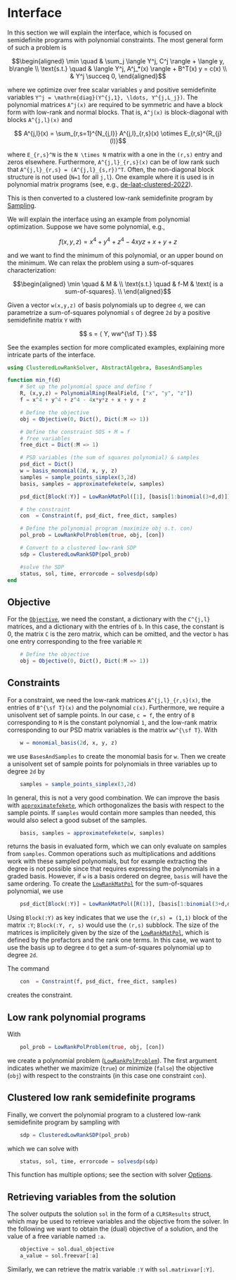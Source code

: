 # Interface

In this section we will explain the interface, which is focused on semidefinite programs with polynomial constraints. The most general form of such a problem is
```math
\begin{aligned}
    \min \quad & \sum_j \langle Y^j, C^j \rangle + \langle y, b\rangle \\
    \text{s.t.} \quad & \langle Y^j, A^j_*(x) \rangle + B^T(x) y = c(x) \\
    & Y^j \succeq 0,
\end{aligned}
```
where we optimize over free scalar variables ``y`` and positive semidefinite variables ``Y^j = \mathrm{diag}(Y^{j,1}, \ldots, Y^{j,L_j})``. The polynomial matrices ``A^j(x)`` are required to be symmetric and have a block form with low-rank and normal blocks. That is, ``A^j(x)`` is block-diagonal with blocks ``A^{j,l}(x)`` and
```math
    A^{j,l}(x) = \sum_{r,s=1}^{N_{j,l}} A^{j,l}_{r,s}(x) \otimes E_{r,s}^{R_{j}(l)}
```
where ``E_{r,s}^N`` is the ``N \times N`` matrix with a one in the ``(r,s)`` entry and zeros elsewhere. Furthermore, ``A^{j,l}_{r,s}(x)`` can be of low rank such that ``A^{j,l}_{r,s} = (A^{j,l}_{s,r})^T``. Often, the non-diagonal block structure is not used (``N=1`` for all ``j,l``). One example where it is used is in polynomial matrix programs (see, e.g., [de-laat-clustered-2022](@cite)). 

This is then converted to a clustered low-rank semidefinite program by [Sampling](@ref).

We will explain the interface using an example from polynomial optimization. Suppose we have some polynomial, e.g.,
```math
f(x,y,z) = x^4 + y^4 + z^4 - 4xyz + x + y + z
```
and we want to find the minimum of this polynomial, or an upper bound on the minimum. We can relax the problem using a sum-of-squares characterization:
```math
\begin{aligned}
    \min \quad & M & \\
    \text{s.t.} \quad & f-M & \text{ is a sum-of-squares}. \\
\end{aligned}
```
Given a vector ``w(x,y,z)`` of basis polynomials up to degree ``d``, we can parametrize a sum-of-squares polynomial ``s`` of degree ``2d`` by a positive semidefinite matrix ``Y`` with
```math
    s = ⟨ Y, ww^{\sf T} ⟩.
```
See the examples section for more complicated examples, explaining more intricate parts of the interface.

```julia
using ClusteredLowRankSolver, AbstractAlgebra, BasesAndSamples

function min_f(d)
    # Set up the polynomial space and define f
    R, (x,y,z) = PolynomialRing(RealField, ["x", "y", "z"])
    f = x^4 + y^4 + z^4 - 4x*y*z + x + y + z

    # Define the objective
    obj = Objective(0, Dict(), Dict(:M => 1))

    # Define the constraint SOS + M = f
    # free variables
    free_dict = Dict(:M => 1)

    # PSD variables (the sum of squares polynomial) & samples
    psd_dict = Dict()
    w = basis_monomial(2d, x, y, z)
    samples = sample_points_simplex(3,2d)
    basis, samples = approximatefekete(w, samples)

    psd_dict[Block(:Y)] = LowRankMatPol([1], [basis[1:binomial(3+d,d)]])

    # the constraint
    con  = Constraint(f, psd_dict, free_dict, samples)

    # Define the polynomial program (maximize obj s.t. con)
    pol_prob = LowRankPolProblem(true, obj, [con])

    # Convert to a clustered low-rank SDP
    sdp = ClusteredLowRankSDP(pol_prob)

    #solve the SDP
    status, sol, time, errorcode = solvesdp(sdp)
end
```

## Objective
For the [`Objective`](@ref), we need the constant, a dictionary with the ``C^{j,l}`` matrices, and a dictionary with the entries of ``b``.
In this case, the constant is 0, the matrix ``C`` is the zero matrix, which can be omitted, and the vector ``b`` has one entry corresponding to the free variable ``M``:
```julia
    # Define the objective
    obj = Objective(0, Dict(), Dict(:M => 1))
```

## Constraints
For a constraint, we need the low-rank matrices ``A^{j,l}_{r,s}(x)``, the entries of ``B^{\sf T}(x)`` and the polynomial ``c(x)``. Furthermore, we require a unisolvent set of sample points.
In our case, ``c = f``, the entry of ``B`` corresponding to ``M`` is the constant polynomial ``1``, and the low-rank matrix corresponding to our PSD matrix variables is the matrix ``ww^{\sf T}``.
With
```julia
    w = monomial_basis(2d, x, y, z)
```
we use `BasesAndSamples` to create the monomial basis for `w`. Then we create a unisolvent set of sample points for polynomials in three variables up to degree ``2d`` by
```julia
    samples = sample_points_simplex(3,2d)
```
In general, this is not a very good combination. We can improve the basis with [`approximatefekete`](@ref), which orthogonalizes the basis with respect to the sample points. If `samples` would contain more samples than needed, this would also select a good subset of the samples.
```julia
    basis, samples = approximatefekete(w, samples)
```
returns the basis in evaluated form, which we can only evaluate on samples from `samples`. Common operations such as multiplications and additions work with these sampled polynomials, but for example extracting the degree is not possible since that requires expressing the polynomials in a graded basis. However, if `w` is a basis ordered on degree, `basis` will have the same ordering.
To create the [`LowRankMatPol`](@ref) for the sum-of-squares polynomial, we use
```julia
    psd_dict[Block(:Y)] = LowRankMatPol([R(1)], [basis[1:binomial(3+d,d)]])
```
Using `Block(:Y)` as key indicates that we use the ``(r,s) = (1,1)`` block of the matrix `:Y`; `Block(:Y, r, s)` would use the `(r,s)` subblock. The size of the matrices is implicitely given by the size of the [`LowRankMatPol`](@ref), which is defined by the prefactors and the rank one terms. In this case, we want to use the basis up to degree `d` to get a sum-of-squares polynomial up to degree `2d`.

The command
```julia
    con  = Constraint(f, psd_dict, free_dict, samples)
```
creates the constraint.

## Low rank polynomial programs
With
```julia
    pol_prob = LowRankPolProblem(true, obj, [con])
```
we create a polynomial problem ([`LowRankPolProblem`](@ref)). The first argument indicates whether we maximize (`true`) or minimize (`false`) the objective (`obj`) with respect to the constraints (in this case one constraint `con`).

## Clustered low rank semidefinite programs
Finally, we convert the polynomial program to a clustered low-rank semidefinite program by sampling with
```julia
    sdp = ClusteredLowRankSDP(pol_prob)
```
which we can solve with
```julia
    status, sol, time, errorcode = solvesdp(sdp)
```
This function has multiple options; see the section with solver [Options](@ref).

## Retrieving variables from the solution
The solver outputs the solution `sol` in the form of a `CLRSResults` struct, which may be used to retrieve variables and the objective from the solver. In the following we want to obtain the (dual) objective of a solution, and the value of a free variable named `:a`.
```julia
    objective = sol.dual_objective
    a_value = sol.freevar[:a]
```
Similarly, we can retrieve the matrix variable `:Y` with `sol.matrixvar[:Y]`.

